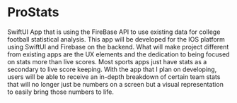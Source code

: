 # ProStats

SwiftUI App that is using the FireBase API to use existing data for college football statistical analysis. 
This app will be developed for the IOS platform using SwiftUI and Firebase on the backend. What 
will make project different from existing apps are the UX elements and the dedication to being 
focused on stats more than live scores. Most sports apps just have stats as a secondary to live 
score keeping. With the app that I plan on developing, users will be able to receive an in-depth 
breakdown of certain team stats that will no longer just be numbers on a screen but a visual 
representation to easily bring those numbers to life.  

